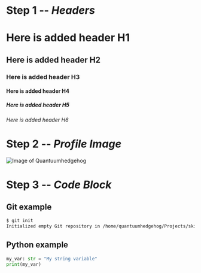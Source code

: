 # Step 1 -- *Headers*
# Here is added header H1
## Here is added header H2
### Here is added header H3
#### Here is added header H4
##### Here is added header H5
###### Here is added header H6

# Step 2 -- *Profile Image*
![Image of Quantuumhedgehog](https://avatars.githubusercontent.com/u/165368789?s=400&u=cf4b9a034ea81f6c943239dc9d689f091095f587&v=4)

# Step 3 -- *Code Block*
## Git example
``` bash
$ git init
Initialized empty Git repository in /home/quantuumhedgehog/Projects/skils-repository/.git/
```
## Python example
``` python
my_var: str = "My string variable"
print(my_var)
```
